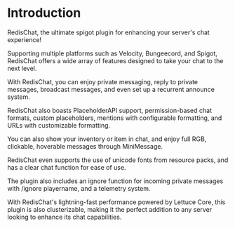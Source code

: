 # Introduction

RedisChat, the ultimate spigot plugin for enhancing your server's chat experience!&#x20;

Supporting multiple platforms such as Velocity, Bungeecord, and Spigot, RedisChat offers a wide array of features designed to take your chat to the next level.&#x20;

With RedisChat, you can enjoy private messaging, reply to private messages, broadcast messages, and even set up a recurrent announce system.&#x20;

RedisChat also boasts PlaceholderAPI support, permission-based chat formats, custom placeholders, mentions with configurable formatting, and URLs with customizable formatting.&#x20;

You can also show your inventory or item in chat, and enjoy full RGB, clickable, hoverable messages through MiniMessage.&#x20;

RedisChat even supports the use of unicode fonts from resource packs, and has a clear chat function for ease of use.&#x20;

The plugin also includes an ignore function for incoming private messages with /ignore playername, and a telemetry system.&#x20;

With RedisChat's lightning-fast performance powered by Lettuce Core, this plugin is also clusterizable, making it the perfect addition to any server looking to enhance its chat capabilities.

